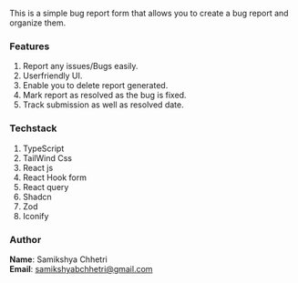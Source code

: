 This is a simple bug report form that allows you to create a bug report and organize them.

### Features

1. Report any issues/Bugs easily.
2. Userfriendly UI.
3. Enable you to delete report generated.
4. Mark report as resolved as the bug is fixed.
5. Track submission as well as resolved date.

### Techstack

1. TypeScript
2. TailWind Css
3. React js
4. React Hook form
5. React query
6. Shadcn
7. Zod
8. Iconify

### Author

**Name**: Samikshya Chhetri<br/>
**Email**: samikshyabchhetri@gmail.com
